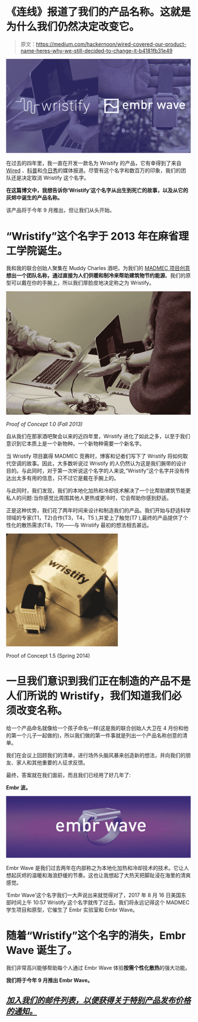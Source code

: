 # 《连线》报道了我们的产品名称。这就是为什么我们仍然决定改变它。

> 原文：<https://medium.com/hackernoon/wired-covered-our-product-name-heres-why-we-still-decided-to-change-it-b4181fb31e49>

![](img/d2f844cc2c1e87e73a97a72bd48a7102.png)

在过去的四年里，我一直在开发一款名为 Wristify 的产品，它有幸得到了来自 [Wired](https://www.wired.com/2013/10/an-ingenious-wristband-that-keeps-your-body-at-the-perfect-temperature-no-ac-required/) 、[科普](http://www.popsci.com/article/gadgets/bracelet-could-shrink-your-energy-bill)和[今日秀](https://www.today.com/video/today/57117329)的媒体报道。尽管有这个名字和数百万的印象，我们的团队还是决定取消 Wristify 这个名字。

**在这篇博文中，我想告诉你‘Wristify’这个名字从出生到死亡的故事，以及从它的灰烬中诞生的产品名称。**

该产品将于今年 9 月推出，但让我们从头开始。

# “Wristify”这个名字于 2013 年在麻省理工学院诞生。

我和我的联合创始人聚集在 Muddy Charles 酒吧，为我们的 [MADMEC 项目创意](http://news.mit.edu/2013/madmec-design-competition-1017) **想出一个团队名称，通过直接为人们供暖和制冷来帮助建筑物节约能源**。我们的原型可以戴在你的手腕上，所以我们厚脸皮地决定称之为 Wristify。

![](img/202e222be9170d5f017447d3e448d140.png)

*Proof of Concept 1.0 (Fall 2013)*

自从我们在那家酒吧聚会以来的近四年里，Wristify 进化了如此之多，以至于我们意识到它本质上是一个新物种。一个新物种需要一个新名字。

当 Wristify 项目赢得 MADMEC 竞赛时，博客和记者们写下了 Wristify 将如何取代空调的故事。因此，大多数听说过 Wristify 的人仍然认为这是我们腕带的设计目的。与此同时，对于第一次听说这个名字的人来说,“Wristify”这个名字并没有传达出太多有用的信息，只不过它是戴在手腕上的。

与此同时，我们发现，我们的本地化加热和冷却技术解决了一个比帮助建筑节能更私人的问题:当你感觉比周围其他人更热或更冷时，它会帮助你感到舒适。

正是这种优势，我们花了两年时间来设计和制造我们的产品。我们开始与舒适科学领域的专家(T1，T2)合作(T3，T4，T5 ),并爱上了触觉(T7 ),最终的产品提供了个性化的散热需求(T8，T9)——与 Wristify 最初的想法相去甚远。

![](img/861dd42d9d10820946d2d0cdc77ccf85.png)

Proof of Concept 1.5 (Spring 2014)

# 一旦我们意识到我们正在制造的产品不是人们所说的 Wristify，我们知道我们必须改变名称。

给一个产品命名就像给一个孩子命名一样(这是我的联合创始人大卫在 4 月份和他的第一个儿子一起做的)，所以我们做的第一件事就是列出一个产品名称创意的清单。

我们在会议上回顾我们的清单，进行场外头脑风暴来创造新的想法，并向我们的朋友、家人和其他重要的人征求反馈。

最终，答案就在我们面前，而且我们已经用了好几年了:

**Embr 波。**

![](img/e8703b7c6056979aeaa28f3fd758a6a9.png)

Embr Wave 是我们过去两年在内部称之为本地化加热和冷却技术的技术。它让人想起灰烬的温暖和海浪舒缓的节奏。这也让我想起了大热天把脚趾浸在海里的清爽感觉。

‘Embr Wave’这个名字我们一大声说出来就觉得对了，2017 年 8 月 16 日美国东部时间上午 10:57 Wristify 这个名字就传了过去。我们将永远记得这个 MADMEC 学生项目和原型，它催生了 Embr 实验室和 Embr Wave。

# 随着“Wristify”这个名字的消失，Embr Wave 诞生了。

我们非常高兴能够帮助每个人通过 Embr Wave 体验**按需个性化散热**的强大功能。

**我们将于今年 9 月推出 Embr Wave。**

## [*加入我们的邮件列表，以便获得关于特别产品发布价格的通知。*](https://embrlabs.com)
